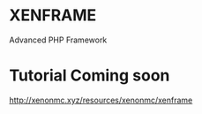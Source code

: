 # XENFRAME
Advanced PHP Framework

# Tutorial Coming soon
http://xenonmc.xyz/resources/xenonmc/xenframe
